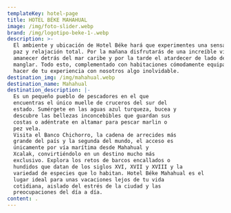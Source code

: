 ```yaml
---
templateKey: hotel-page
title: HOTEL BÉKE MAHAHUAL
image: /img/foto-slider.webp
brand: /img/logotipo-beke-1-.webp
description: >-
  El ambiente y ubicación de Hotel Béke hará que experimentes una sensación de
  paz y relajación total. Por la mañana disfrutarás de una increíble vista del
  amanecer detrás del mar caribe y por la tarde el atardecer de lado del
  manglar. Todo esto, complementado con habitaciones cómodamente equipadas para
  hacer de tu experiencia con nosotros algo inolvidable.
destination_img: /img/mahahual.webp
destination_name: Mahahual
destination_description: |-
  Es un pequeño pueblo de pescadores en el que
  encuentras el único muelle de cruceros del sur del
  estado. Sumérgete en las aguas azul turqueza, bucea y
  descubre las bellezas inconcebibles que guardan sus
  costas o adéntrate en altamar para pescar marlin o
  pez vela.
  Visita el Banco Chichorro, la cadena de arrecides más
  grande del país y la segunda del mundo, el acceso es
  únicamente por vía marítima desde Mahahual y
  Xcalak, convirtiéndolo en un destino mucho más
  exclusivo. Explora los retos de barcos encallados o
  hundidos que datan de los siglos XVI, XVII y XVIII y la
  variedad de especies que lo habitan. Hotel Béke Mahahual es el
  lugar ideal para unas vacaciones lejos de tu vida
  cotidiana, aislado del estrés de la ciudad y las
  preocupaciones del día a día.
content: .
---
```


